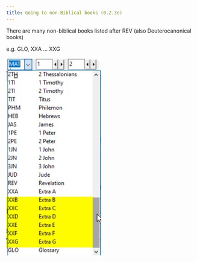 ```yaml
---
title: Going to non-Biblical books (0.2.3e)
---
```

There are many non-biblical books listed after REV (also Deuterocanonical books)

e.g. GLO, XXA … XXG

![](media/d890dc76a9de006128df41487dd658f7.jpg)
